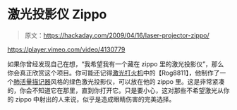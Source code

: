 # 激光投影仪 Zippo

> 原文：<https://hackaday.com/2009/04/16/laser-projector-zippo/>

<https://player.vimeo.com/video/4130779>

</div> <p>如果你曾经发现自己在想，“我希望我有一个藏在 zippo 里的激光投影仪”，那么你会真正欣赏这个项目。你可能还记得<a href="http://hackaday.com/2009/02/27/laser-lighter/">激光打火机</a>中的【Rog8811】，他制作了一个<a href="http://en.wikipedia.org/wiki/Spirograph" target="_blank">肺活量描记器</a>风格的绿色激光投影仪，可以放在他的 zippo 里。这是非常紧凑的，你会不知道它在那里，直到你打开它。只是要小心，这对那些不希望激光从你的 zippo 中射出的人来说，似乎是造成眼睛伤害的完美选择。</p> </body> </html>
